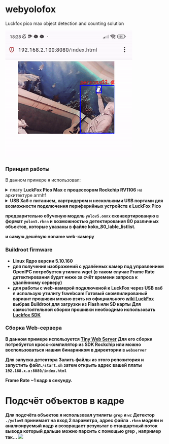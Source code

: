 # webyolofox
Luckfox pico max object detection and counting solution

  ![YOLOv15](https://github.com/sw3nlab/webyolofox/blob/main/images/detect.gif)
### Принцип работы

В данном примере я использовал: 
<details>
  <summary>плату <b>LuckFox Pico Max с процессором Rockchip RV1106</b> на архитектуре armhf</summary>
...
123
...

</details>
  
<details>
  <summary><b>USB Хаб с питанием, картридером и несколькими USB портами для возможности подключения периферийных устройств к LuckFox Pico</summary>
  как то так...
  
  ВНИМАНИЕ! в конфигураторе `luckfox-config` необходимо назначить режим работы USB -> <b>Host</b>
  
  ![IMAGE](https://github.com/sw3nlab/webyolofox/blob/main/images/tools.jpg)
  
  ...
</details>
  
предварительно обученую модель `yolov5.onnx` сконвертированую в формат `yolov5.rknn` и возможностью детектирования 80 различных объектов, которые указаны в файле koko_80_lable_listlist.

и самую дешёвую noname web-камеру  

### Buildroot firmware
- Linux Ядро версии 5.10.160 
- для получения изображений с удалённых камер под управлением OpenIPC потребуется утилита <b>wget</b> (в таком случае Frame Rate детектирования будет ниже за счёт времени запроса к удалённому серверу) 
- для работы с web-камерой подключеной к LuckFox через USB хаб я использую утилиту <b>fswebcam</b>
Готовый скомпилированый вариант прошивки можно взять из официального [wiki LuckFox](https://drive.google.com/drive/folders/1sFUWjYpDDisf92q9EwP1Ia7lHgp9PaFS?usp=drive_link) выбрав Buildroot для загрузки из Flash или SD карты
Для самостоятельной сборки прошивки необходимо использовать [Luckfox SDK](https://github.com/LuckfoxTECH/luckfox-pico)


### Сборка Web-сервера
В данном примере используется [Tiny Web Server](https://github.com/shenfeng/tiny-web-server)
Для его сборки потребуется кросс-компилятор из SDK Rockchip
или можно воспользоваться нашим бинарником в директории в `webserver`

Для запуска детектора
Залить файлы из этого репозитория и запустить файл.`/start.sh` затем открыть адрес вашей платы `192.168.x.x:8080/index.html`

Frame Rate ~1 кадр в секунду.

# Подсчёт объектов в кадре
Для подсчёта объектов я использовал утилиты `grep` и `wc`
Детектор `./yolov5` принимает на вход 2 параметра, адрес файла `.rknn` модели и анализируемый кадр и возвращает результат в стандартный поток вывода который дальше можно парсить с помощью grep , например так...
![](address)




